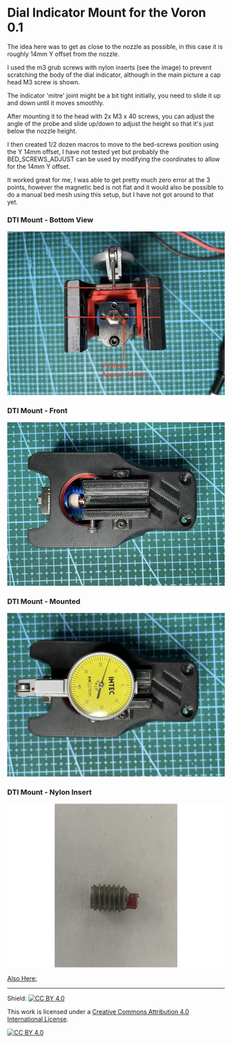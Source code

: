 # Dial Indicator Mount for the Voron 0.1

The idea here was to get as close to the nozzle as possible, in this case it is roughly 14mm Y offset from the nozzle.

I used the m3 grub screws with nylon inserts (see the image) to prevent scratching the body of the dial indicator, although in the main picture a cap head M3 screw is shown.

The indicator 'mitre' joint might be a bit tight initially, you need to slide it up and down until it moves smoothly.

After mounting it to the head with 2x M3 x 40 screws, you can adjust the angle of the probe and slide up/down to adjust the height so that it's just below the nozzle height.

I then created 1/2 dozen macros to move to the bed-screws position using the Y 14mm offset, I have not tested yet but probably the BED_SCREWS_ADJUST can be used by modifying the coordinates to allow for the 14mm Y offset.

It worked great for me, I was able to get pretty much zero error at the 3 points, however the magnetic bed is not flat and it would also be possible to do a manual bed mesh using this setup, but I have not got around to that yet.

### DTI Mount - Bottom View
![DTI Mount Bottom View](voron0_dti-mount-bottom.jpg)

### DTI Mount - Front
![DTI Mount Front](voron0_dti-mount-front.jpg)

### DTI Mount - Mounted
![DTI Mount Mounted](voron0_dti-mount-mounted.jpg)

### DTI Mount - Nylon Insert
![DTI Mount Nylon Insert](m3_grub-nylon-insert.jpg)

[Also Here:](https://www.thingiverse.com/thing:4949659)

---
Shield: [![CC BY 4.0][cc-by-shield]][cc-by]

This work is licensed under a
[Creative Commons Attribution 4.0 International License][cc-by].

[![CC BY 4.0][cc-by-image]][cc-by]

[cc-by]: http://creativecommons.org/licenses/by/4.0/
[cc-by-image]: https://i.creativecommons.org/l/by/4.0/88x31.png
[cc-by-shield]: https://img.shields.io/badge/License-CC%20BY%204.0-lightgrey.svg